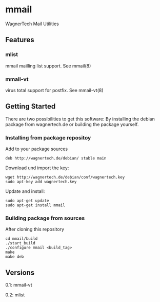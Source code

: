 # mmail
WagnerTech Mail Utilities

## Features

### mlist
mmail mailling list support. See mmail(8)

### mmail-vt
virus total support for postfix. See mmail-vt(8)

## Getting Started

There are two possibilities to get this software: By installing the debian package from 
wagnertech.de or building the package yourself.

### Installing from package repositoy
Add to your package sources
```
deb http://wagnertech.de/debian/ stable main
```
Download und import the key:
```
wget http://wagnertech.de/debian/conf/wagnertech.key
sudo apt-key add wagnertech.key
```
Update and install:
```
sudo apt-get update
sudo apt-get install mmail
```
### Building package from sources
After cloning this repository
```
cd mmail/build
./start_build
./configure mmail <build_tag>
make
make deb
```
## Versions
0.1: mmail-vt

0.2: mlist

